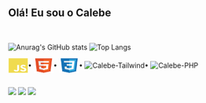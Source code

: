 ## Olá! Eu sou o Calebe
<br>
<div>

![Anurag's GitHub stats](https://github-readme-stats.vercel.app/api?username=CalebeOSouza&show_icons=true&theme=tokyonight)
![Top Langs](https://github-readme-stats.vercel.app/api/top-langs/?username=CalebeOSouza&layout=compact&theme=tokyonight)

</div>

<div style="display: inline_block">

  <img align="center" alt="Calebe-Js" height="30" width="40" src="https://raw.githubusercontent.com/devicons/devicon/master/icons/javascript/javascript-plain.svg">•
  <img align="center" alt="Calebe-HTML" height="30" width="40" src="https://raw.githubusercontent.com/devicons/devicon/master/icons/html5/html5-original.svg">•
  <img align="center" alt="Calebe-CSS" height="30" width="40" src="https://raw.githubusercontent.com/devicons/devicon/master/icons/css3/css3-original.svg">•
  <img align="center" alt="Calebe-Tailwind" height="30" width="40" src="https://cdn.jsdelivr.net/gh/devicons/devicon@latest/icons/tailwindcss/tailwindcss-original.svg"/>•
  <img align="center" alt="Calebe-PHP" height="30" width="40" src="https://cdn.jsdelivr.net/gh/devicons/devicon@latest/icons/php/php-original.svg" />
          
</div>

##

<div> 
  <a href="https://instagram.com/cal3be_os" target="_blank"><img src="https://img.shields.io/badge/-Instagram-%23E4405F?style=for-the-badge&logo=instagram&logoColor=white" target="_blank"></a>
  <a href = "mailto:calebeos07@gmail.com"><img src="https://img.shields.io/badge/-Gmail-%23333?style=for-the-badge&logo=gmail&logoColor=white" target="_blank"></a>
  <a href="https://www.linkedin.com/in/calebe-de-oliveira-souza-376849307/" target="_blank"><img src="https://img.shields.io/badge/-LinkedIn-%230077B5?style=for-the-badge&logo=linkedin&logoColor=white"     target="_blank"></a>
</div>
